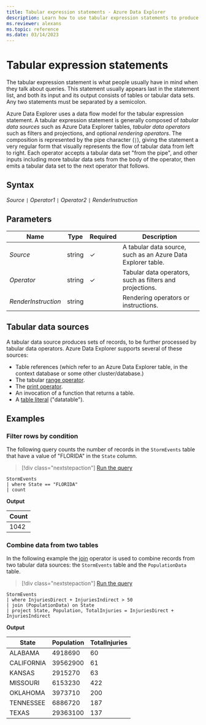 ```yaml
---
title: Tabular expression statements - Azure Data Explorer
description: Learn how to use tabular expression statements to produce tabular data sets.
ms.reviewer: alexans
ms.topic: reference
ms.date: 03/14/2023
---
```

# Tabular expression statements

The tabular expression statement is what people usually have in mind when they talk about queries. This statement usually appears last in the statement list, and both its input and its output consists of tables or tabular data sets.
Any two statements must be separated by a semicolon.

Azure Data Explorer uses a data flow model for the tabular expression statement. A tabular expression statement is generally composed of *tabular data sources*
such as Azure Data Explorer tables, *tabular data operators* such as filters and projections, and optional *rendering operators*. The composition is represented by the pipe character (`|`), giving the statement a very regular form that visually represents the flow of tabular data from left to right.
Each operator accepts a tabular data set "from the pipe", and other inputs including more tabular data sets from the body of the operator, then emits a tabular data set to the next operator that follows.

## Syntax

*Source* `|` *Operator1* `|` *Operator2* `|` *RenderInstruction*

## Parameters

|Name|Type|Required|Description|
|--|--|--|--|
|*Source*|string|&check;|A tabular data source, such as an Azure Data Explorer table.|
|*Operator*|string|&check;|Tabular data operators, such as filters and projections.|
|*RenderInstruction*|string||Rendering operators or instructions.|

## Tabular data sources

A tabular data source produces sets of records, to be further processed by tabular data operators. Azure Data Explorer supports several of these sources:

* Table references (which refer to an Azure Data Explorer table, in the context database or some other cluster/database.)
* The tabular [range operator](rangeoperator.md).
* The [print operator](printoperator.md).
* An invocation of a function that returns a table.
* A [table literal](datatableoperator.md) ("datatable").

## Examples

### Filter rows by condition

The following query counts the number of records in the `StormEvents` table that have a value of "FLORIDA" in the `State` column.

> [!div class="nextstepaction"]
> <a href="https://dataexplorer.azure.com/clusters/help/databases/Samples?query=H4sIAAAAAAAAAwsuyS/KdS1LzSspVuDlqlEoz0gtSlUILkksSVWwtVVQcvPxD/J0cVQCySXnl+aVAAA3VvV9MQAAAA==" target="_blank">Run the query</a>

```kusto
StormEvents 
| where State == "FLORIDA"
| count
```

**Output**

|Count|
|--|
|1042|

### Combine data from two tables

In the following example the [join](joinoperator.md) operator is used to combine records from two tabular data sources: the `StormEvents` table and the `PopulationData` table.

> [!div class="nextstepaction"]
> <a href="https://dataexplorer.azure.com/clusters/help/databases/Samples?query=H4sIAAAAAAAAAwsuyS/KdS1LzSspVuDlqlEoz0gtSlXwzMsqLcpMLXbJLEpNLlHQhgt45qVAhOwUTA1A6rPyM/MUNALyC0pzEksy8/NcEksSNRXy8xSCSxJLUkEqCorys0A6wAI6CgilOgoh+SWJOTCjFWwJWwsARutqhK4AAAA=" target="_blank">Run the query</a>

```kusto
StormEvents 
| where InjuriesDirect + InjuriesIndirect > 50
| join (PopulationData) on State
| project State, Population, TotalInjuries = InjuriesDirect + InjuriesIndirect
```

**Output**

| State | Population | TotalInjuries |
|---|---|---|
| ALABAMA | 4918690 | 60 |
| CALIFORNIA | 39562900 | 61 |
| KANSAS | 2915270 | 63 |
| MISSOURI | 6153230 | 422 |
| OKLAHOMA | 3973710 | 200 |
| TENNESSEE | 6886720 | 187 |
| TEXAS | 29363100 | 137 |
